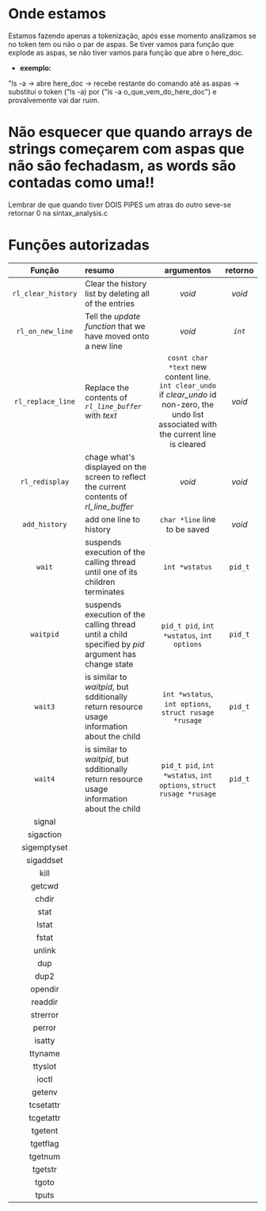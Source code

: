 
# Onde estamos

Estamos fazendo apenas a tokenização, após esse momento analizamos se no token
tem ou não o par de aspas. Se tiver vamos para função que explode as aspas, se
não tiver vamos para função que abre o here_doc.

- **exemplo:**

"ls -a -> abre here_doc -> recebe restante do comando até as aspas ->
substitui o token ("ls -a) por ("ls -a o_que_vem_do_here_doc") e provalvemente
vai dar ruim.

# Não esquecer que quando arrays de strings começarem com aspas que não são fechadasm, as words são contadas como uma!!

Lembrar de que quando tiver DOIS PIPES um atras do outro seve-se retornar 0 na sintax_analysis.c

# Funções autorizadas

| Função | resumo | argumentos | retorno |
| :----: | :----- |  :------:  | :----:  |
| `rl_clear_history` | Clear the history list by deleting all of the entries | *void* | *void* |
| `rl_on_new_line` | Tell the *update function* that we have moved onto a new line | *void* | *`int`* |
| `rl_replace_line` | Replace the contents of *`rl_line_buffer`* with *text* | `cosnt char *text` new content line. `int clear_undo` if *clear_undo* id non-zero, the undo list associated with the current line is cleared | *void* |
| `rl_redisplay` | chage what's displayed on the screen to reflect the current contents of *rl_line_buffer* | *void* | *void* |
| `add_history` | add one line to history | `char *line` line to be saved | *void* |
| `wait` | suspends execution of the calling thread until one of its children terminates | `int *wstatus` | `pid_t` |
| `waitpid` | suspends execution of the calling thread until a child specified by *pid* argument has change state | `pid_t pid`, `int *wstatus`, `int options` | `pid_t` |
| `wait3` | is similar to *waitpid*, but sdditionally return resource usage information about the child | `int *wstatus`, `int options`, `struct rusage *rusage` | `pid_t` |
| `wait4` | is similar to *waitpid*, but sdditionally return resource usage information about the child | `pid_t pid`, `int *wstatus`, `int options`, `struct rusage *rusage` | `pid_t` |
| signal |      |||
| sigaction |   |||
| sigemptyset | |||
| sigaddset |   |||
| kill |        |||
| getcwd |      |||
| chdir |       |||
| stat |        |||
| lstat |       |||
| fstat |       |||
| unlink |      |||
| dup |         |||
| dup2 |        |||
| opendir |     |||
| readdir |     |||
| strerror |    |||
| perror |      |||
| isatty |      |||
| ttyname |     |||
| ttyslot |     |||
| ioctl |      |||
| getenv |      |||
| tcsetattr |   |||
| tcgetattr |   |||
| tgetent |     |||
| tgetflag |    |||
| tgetnum |     |||
| tgetstr |     |||
| tgoto |       |||
| tputs |       |||